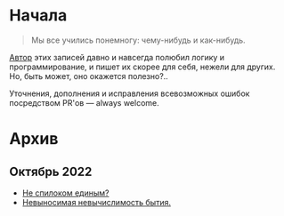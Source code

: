 # Начала 

> Мы все учились понемногу: чему-нибудь и как-нибудь.

[Автор](https://t.me/the_zazaeil) этих записей давно и навсегда полюбил логику и программирование, и пишет их скорее для себя, нежели для других. Но, быть может, оно окажется полезно?.. 

Уточнения, дополнения и исправления всевозможных ошибок посредством PR'ов — always welcome. 

# Архив 

## Октябрь 2022

- [Не спилоком единым?](/%D0%BD%D0%B5-%D1%81%D0%BF%D0%B8%D0%BD%D0%BB%D0%BE%D0%BA%D0%BE%D0%BC-%D0%B5%D0%B4%D0%B8%D0%BD%D1%8B%D0%BC.md)
- [Невыносимая невычислимость бытия.](/%D0%BD%D0%B5%D0%B2%D1%8B%D0%BD%D0%BE%D1%81%D0%B8%D0%BC%D0%B0%D1%8F-%D0%BD%D0%B5%D0%B2%D1%8B%D1%87%D0%B8%D1%81%D0%BB%D0%B8%D0%BC%D0%BE%D1%81%D1%82%D1%8C-%D0%B1%D1%8B%D1%82%D0%B8%D1%8F.md)